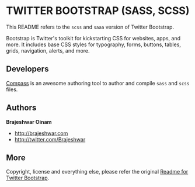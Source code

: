 TWITTER BOOTSTRAP (SASS, SCSS)
======================================

This README refers to the `scss` and `saaa` version of Twitter Bootstrap.

Bootstrap is Twitter's toolkit for kickstarting CSS for websites, apps, and more. It includes base CSS styles for typography, forms, buttons, tables, grids, navigation, alerts, and more.

Developers
----------

<a href="http://compass-style.org/">Compass</a> is an awesome authoring tool to author and compile `sass` and `scss` files.


Authors
-------

**Brajeshwar Oinam**

+ http://brajeshwar.com
+ http://twitter.com/Brajeshwar

More
-------

Copyright, license and everything else, please refer the original <a href="https://github.com/twitter/bootstrap#readme">Readme for Twitter Bootstrap</a>.